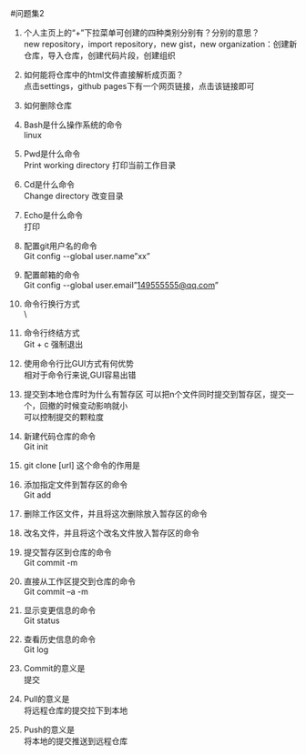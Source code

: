 #问题集2
1. 个人主页上的“+”下拉菜单可创建的四种类别分别有？分别的意思？  
new repository，import repository，new gist，new organization：创建新仓库，导入仓库，创建代码片段，创建组织
2. 如何能将仓库中的html文件直接解析成页面？  
点击settings，github pages下有一个网页链接，点击该链接即可
3.  如何删除仓库  

4.   Bash是什么操作系统的命令  
linux
5.   Pwd是什么命令  
Print working directory 打印当前工作目录
6.  Cd是什么命令  
Change directory 改变目录
7. Echo是什么命令  
打印
8.   配置git用户名的命令  
Git config --global user.name”xx”
9.  配置邮箱的命令  
Git config --global user.email”149555555@qq.com”
10. 命令行换行方式  
 \
11.  命令行终结方式  
Git + c 强制退出
12.  使用命令行比GUI方式有何优势  
相对于命令行来说,GUI容易出错
13.  提交到本地仓库时为什么有暂存区
可以把n个文件同时提交到暂存区，提交一个，回撤的时候变动影响就小  
可以控制提交的颗粒度
14. 新建代码仓库的命令  
Git init
15. git clone [url] 这个命令的作用是  

16.  添加指定文件到暂存区的命令  
Git add 
17.  删除工作区文件，并且将这次删除放入暂存区的命令  

18.  改名文件，并且将这个改名文件放入暂存区的命令
19.  提交暂存区到仓库的命令  
Git commit -m
20.  直接从工作区提交到仓库的命令  
Git commit –a -m
21.  显示变更信息的命令  
Git status
22.  查看历史信息的命令  
Git log
23.  Commit的意义是  
提交
24.  Pull的意义是  
将远程仓库的提交拉下到本地
25.  Push的意义是  
将本地的提交推送到远程仓库


